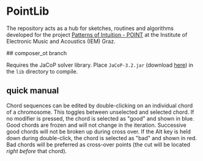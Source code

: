 # PointLib

The repository acts as a hub for sketches, routines and algorithms developed for the project [Patterns of Intuition - POINT](http://point.kug.ac.at/) at the Institute of Electronic Music and Acoustics (IEM) Graz.

## composer_ot branch

Requires the JaCoP solver library. Place `JaCoP-3.2.jar` (download [here](https://sourceforge.net/projects/jacop-solver/files/JaCoP-3.2/)) in the `lib` directory to compile.

## quick manual

Chord sequences can be edited by double-clicking on an individual chord of a chromosome. This toggles between unselected and selected chord. If no modifier is pressed, the chord is selected as "good" and shown in blue. Good chords are frozen and will not change in the iteration. Successive good chords will not be broken up during cross over. If the Alt key is held down during double-click, the chord is selected as "bad" and shown in red. Bad chords will be preferred as cross-over points (the cut will be located _right before_ that chord).
